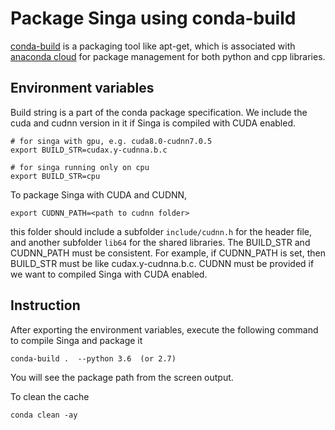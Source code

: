 # Package Singa using conda-build

[conda-build](https://conda.io/docs/user-guide/tasks/build-packages/index.html) is a packaging tool like apt-get, which is associated with [anaconda cloud](https://anaconda.org/) for package management for both python and cpp libraries.


## Environment variables

Build string is a part of the conda package specification. We include the cuda and cudnn version in it if Singa is compiled with CUDA enabled.

	# for singa with gpu, e.g. cuda8.0-cudnn7.0.5
    export BUILD_STR=cudax.y-cudnna.b.c

    # for singa running only on cpu
    export BUILD_STR=cpu


To package Singa with CUDA and CUDNN,

    export CUDNN_PATH=<path to cudnn folder>

this folder should include a subfolder `include/cudnn.h` for the header file, and another subfolder `lib64` for the shared libraries. The BUILD_STR and CUDNN_PATH must be consistent. For example, if CUDNN_PATH is set, then BUILD_STR must be like cudax.y-cudnna.b.c. CUDNN must be provided if we want to compiled Singa with CUDA enabled.

## Instruction

After exporting the environment variables, execute the following command to compile Singa and package it

    conda-build .  --python 3.6  (or 2.7)

You will see the package path from the screen output.

To clean the cache

    conda clean -ay

